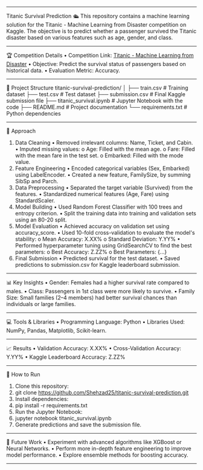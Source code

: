 ________________________________________
Titanic Survival Prediction 🛳️
This repository contains a machine learning solution for the Titanic - Machine Learning from Disaster competition on Kaggle. The objective is to predict whether a passenger survived the Titanic disaster based on various features such as age, gender, and class.
________________________________________
🏆 Competition Details
•	Competition Link: [Titanic - Machine Learning from Disaster](https://www.kaggle.com/competitions/titanic)
•	Objective: Predict the survival status of passengers based on historical data.
•	Evaluation Metric: Accuracy.
________________________________________
📂 Project Structure
titanic-survival-prediction/
│
├── train.csv                     # Training dataset
├── test.csv                      # Test dataset
├── submission.csv                # Final Kaggle submission file
├── titanic_survival.ipynb        # Jupyter Notebook with the code
├── README.md                     # Project documentation
└── requirements.txt              # Python dependencies
________________________________________
🚀 Approach
1. Data Cleaning
•	Removed irrelevant columns: Name, Ticket, and Cabin.
•	Imputed missing values: 
o	Age: Filled with the mean age.
o	Fare: Filled with the mean fare in the test set.
o	Embarked: Filled with the mode value.
2. Feature Engineering
•	Encoded categorical variables (Sex, Embarked) using LabelEncoder.
•	Created a new feature, FamilySize, by summing SibSp and Parch.
3. Data Preprocessing
•	Separated the target variable (Survived) from the features.
•	Standardized numerical features (Age, Fare) using StandardScaler.
4. Model Building
•	Used Random Forest Classifier with 100 trees and entropy criterion.
•	Split the training data into training and validation sets using an 80-20 split.
5. Model Evaluation
•	Achieved accuracy on validation set using accuracy_score.
•	Used 10-fold cross-validation to evaluate the model's stability: 
o	Mean Accuracy: X.XX%
o	Standard Deviation: Y.YY%
•	Performed hyperparameter tuning using GridSearchCV to find the best parameters: 
o	Best Accuracy: Z.ZZ%
o	Best Parameters: {...}
6. Final Submission
•	Predicted survival for the test dataset.
•	Saved predictions to submission.csv for Kaggle leaderboard submission.
________________________________________
📊 Key Insights
•	Gender: Females had a higher survival rate compared to males.
•	Class: Passengers in 1st class were more likely to survive.
•	Family Size: Small families (2–4 members) had better survival chances than individuals or large families.
________________________________________
💻 Tools & Libraries
•	Programming Language: Python
•	Libraries Used: NumPy, Pandas, Matplotlib, Scikit-learn.
________________________________________
📈 Results
•	Validation Accuracy: X.XX%
•	Cross-Validation Accuracy: Y.YY%
•	Kaggle Leaderboard Accuracy: Z.ZZ%
________________________________________
📌 How to Run
1.	Clone this repository: 
2.	git clone https://github.com/Shehzad25/titanic-survival-prediction.git
3.	Install dependencies: 
4.	pip install -r requirements.txt
5.	Run the Jupyter Notebook: 
6.	jupyter notebook titanic_survival.ipynb
7.	Generate predictions and save the submission file.
________________________________________
🎯 Future Work
•	Experiment with advanced algorithms like XGBoost or Neural Networks.
•	Perform more in-depth feature engineering to improve model performance.
•	Explore ensemble methods for boosting accuracy.
________________________________________

